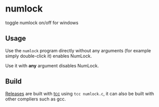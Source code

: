 # numlock
toggle numlock on/off for windows

## Usage
Use the `numlock` program directly without any arguments
(for example simply double-click it) enables NumLock.

Use it with **any** argument disables NumLock.

## Build
[Releases](https://github.com/myfreeer/numlock/releases) are built with [tcc](https://bellard.org/tcc/) using `tcc numlock.c`,
it can also be built with other compliers such as gcc.
